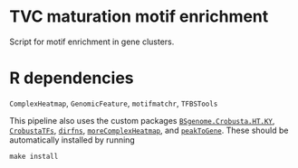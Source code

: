 # TVC maturation motif enrichment
Script for motif enrichment in gene clusters. 

# R dependencies
`ComplexHeatmap`, `GenomicFeature`, `motifmatchr`, `TFBSTools`

This pipeline also uses the custom packages [`BSgenome.Crobusta.HT.KY`](https://github.com/ChristiaenLab/BSgenome.Crobusta.HT.KY), [`CrobustaTFs`](https://github.com/kewiechecki/CrobustaTFs), [`dirfns`](https://github.com/kewiechecki/dirfns), [`moreComplexHeatmap`](https://github.com/kewiechecki/moreComplexHeatmap), and [`peakToGene`](https://github.com/kewiechecki/peakToGene).
These should be automatically installed by running
```
make install
```
